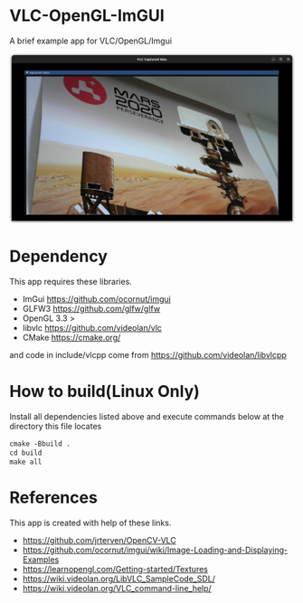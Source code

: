  VLC-OpenGL-ImGUI
======================================
A brief example app for VLC/OpenGL/Imgui

![ScreenShot](/doc/Screenshot.png)

# Dependency
This app requires these libraries.

* ImGui https://github.com/ocornut/imgui
* GLFW3 https://github.com/glfw/glfw
* OpenGL 3.3 >
* libvlc https://github.com/videolan/vlc
* CMake  https://cmake.org/

and code in include/vlcpp come from https://github.com/videolan/libvlcpp

# How to build(Linux Only)

Install all dependencies listed above and execute commands below at the directory this file locates

```sh:
cmake -Bbuild .
cd build
make all
```

# References
This app is created with help of these links.

- https://github.com/jrterven/OpenCV-VLC
- https://github.com/ocornut/imgui/wiki/Image-Loading-and-Displaying-Examples
- https://learnopengl.com/Getting-started/Textures
- https://wiki.videolan.org/LibVLC_SampleCode_SDL/
- https://wiki.videolan.org/VLC_command-line_help/
